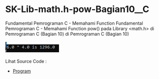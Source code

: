 # SK-Lib-math.h-pow-Bagian10__C
Fundamental Pemrograman C - Memahami Function Fundamental Pemrograman C - Memahami Function pow() pada Library <math.h> di Pemrograman C (Bagian 10) di Pemrograman C (Bagian 10)<br><br>
<img src="https://github.com/RizkyKhapidsyah/SK-Lib-math.h-pow-Bagian10__C/blob/master/SK-Lib-math.h-pow-Bagian10__C/result/001.PNG"><br><br>
Lihat Source Code : <br>
- <a href="https://github.com/RizkyKhapidsyah/SK-Lib-math.h-pow-Bagian10__C/blob/master/SK-Lib-math.h-pow-Bagian10__C/Source.c">Program</a>
